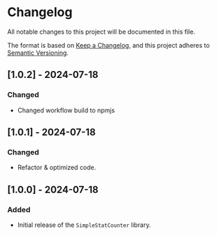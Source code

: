 # Changelog

All notable changes to this project will be documented in this file.

The format is based on [Keep a Changelog](https://keepachangelog.com/en/1.0.0/),
and this project adheres to [Semantic Versioning](https://semver.org/spec/v2.0.0.html).

## [1.0.2] - 2024-07-18

### Changed

- Changed workflow build to npmjs

## [1.0.1] - 2024-07-18

### Changed

- Refactor & optimized code.

## [1.0.0] - 2024-07-18

### Added

- Initial release of the `SimpleStatCounter` library.
